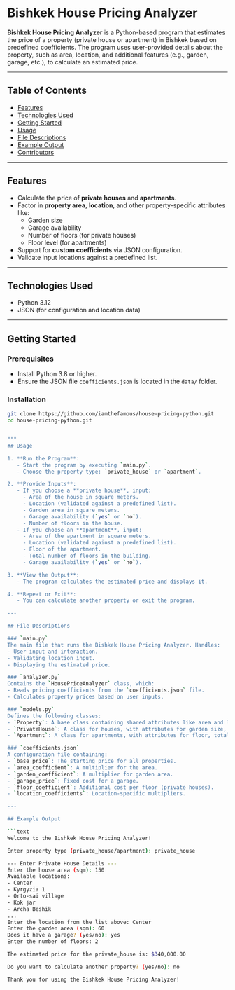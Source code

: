 # Bishkek House Pricing Analyzer

**Bishkek House Pricing Analyzer** is a Python-based program that estimates the price of a property (private house or apartment) in Bishkek based on predefined coefficients. The program uses user-provided details about the property, such as area, location, and additional features (e.g., garden, garage, etc.), to calculate an estimated price.

---

## Table of Contents
- [Features](#features)
- [Technologies Used](#technologies-used)
- [Getting Started](#getting-started)
- [Usage](#usage)
- [File Descriptions](#file-descriptions)
- [Example Output](#example-output)
- [Contributors](#contributors)

---

## Features
- Calculate the price of **private houses** and **apartments**.
- Factor in **property area**, **location**, and other property-specific attributes like:
  - Garden size
  - Garage availability
  - Number of floors (for private houses)
  - Floor level (for apartments)
- Support for **custom coefficients** via JSON configuration.
- Validate input locations against a predefined list.

---

## Technologies Used
- Python 3.12
- JSON (for configuration and location data)

---

## Getting Started

### Prerequisites
- Install Python 3.8 or higher.
- Ensure the JSON file `coefficients.json` is located in the `data/` folder.

### Installation
```bash
git clone https://github.com/iamthefamous/house-pricing-python.git
cd house-pricing-python.git


"""
## Usage

1. **Run the Program**:
   - Start the program by executing `main.py`.
   - Choose the property type: `private_house` or `apartment`.

2. **Provide Inputs**:
   - If you choose a **private house**, input:
     - Area of the house in square meters.
     - Location (validated against a predefined list).
     - Garden area in square meters.
     - Garage availability (`yes` or `no`).
     - Number of floors in the house.
   - If you choose an **apartment**, input:
     - Area of the apartment in square meters.
     - Location (validated against a predefined list).
     - Floor of the apartment.
     - Total number of floors in the building.
     - Garage availability (`yes` or `no`).

3. **View the Output**:
   - The program calculates the estimated price and displays it.

4. **Repeat or Exit**:
   - You can calculate another property or exit the program.

---

## File Descriptions

### `main.py`
The main file that runs the Bishkek House Pricing Analyzer. Handles:
- User input and interaction.
- Validating location input.
- Displaying the estimated price.

### `analyzer.py`
Contains the `HousePriceAnalyzer` class, which:
- Reads pricing coefficients from the `coefficients.json` file.
- Calculates property prices based on user inputs.

### `models.py`
Defines the following classes:
- `Property`: A base class containing shared attributes like area and location.
- `PrivateHouse`: A class for houses, with attributes for garden size, number of floors, and garage.
- `Apartment`: A class for apartments, with attributes for floor, total floors, and garage.

### `coefficients.json`
A configuration file containing:
- `base_price`: The starting price for all properties.
- `area_coefficient`: A multiplier for the area.
- `garden_coefficient`: A multiplier for garden area.
- `garage_price`: Fixed cost for a garage.
- `floor_coefficient`: Additional cost per floor (private houses).
- `location_coefficients`: Location-specific multipliers.

---

## Example Output

```text
Welcome to the Bishkek House Pricing Analyzer!

Enter property type (private_house/apartment): private_house

--- Enter Private House Details ---
Enter the house area (sqm): 150
Available locations:
- Center
- Kyrgyzia 1
- Orto-sai village
- Kok jar
- Archa Beshik
...
Enter the location from the list above: Center
Enter the garden area (sqm): 60
Does it have a garage? (yes/no): yes
Enter the number of floors: 2

The estimated price for the private_house is: $340,000.00

Do you want to calculate another property? (yes/no): no

Thank you for using the Bishkek House Pricing Analyzer!
